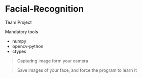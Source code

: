 # Facial-Recognition
Team Project

Mandatory tools
- numpy
- opencv-python
- ctypes

>Capturing image form your camera

>Save images of your face, and force the program to learn It
